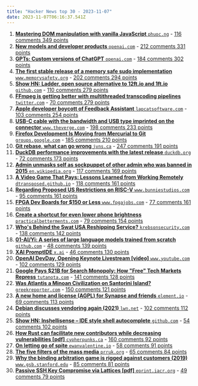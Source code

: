 ```yaml
---
title: "Hacker News top 30 - 2023-11-07"
date: 2023-11-07T06:16:37.541Z
---
```


1. [**Mastering DOM manipulation with vanilla JavaScript** <code>phuoc.ng</code>](https://phuoc.ng/collection/html-dom/) - [116 comments 349 points](https://news.ycombinator.com/item?id=38162435)
2. [**New models and developer products** <code>openai.com</code>](https://openai.com/blog/new-models-and-developer-products-announced-at-devday) - [212 comments 331 points](https://news.ycombinator.com/item?id=38166420)
3. [**GPTs: Custom versions of ChatGPT** <code>openai.com</code>](https://openai.com/blog/introducing-gpts) - [184 comments 302 points](https://news.ycombinator.com/item?id=38166431)
4. [**The first stable release of a memory safe sudo implementation** <code>www.memorysafety.org</code>](https://www.memorysafety.org/blog/sudo-first-stable-release/) - [202 comments 294 points](https://news.ycombinator.com/item?id=38161016)
5. [**Show HN: Ladder, open source alternative to 12ft.io and 1ft.io** <code>github.com</code>](https://togithub.com/kubero-dev/ladder) - [110 comments 279 points](https://news.ycombinator.com/item?id=38161452)
6. [**FFmpeg is getting better with multithreaded transcoding pipelines** <code>twitter.com</code>](https://twitter.com/FFmpeg/status/1721275669336707152) - [70 comments 279 points](https://news.ycombinator.com/item?id=38160703)
7. [**Apple developer boycott of Feedback Assistant** <code>lapcatsoftware.com</code>](https://lapcatsoftware.com/articles/2023/11/2.html) - [103 comments 254 points](https://news.ycombinator.com/item?id=38164735)
8. [**USB-C cable with the bandwidth and USB type imprinted on the connector** <code>www.theverge.com</code>](https://www.theverge.com/2023/11/6/23948486/usb-c-cables-marking-speed-power-delivery-elgato) - [198 comments 233 points](https://news.ycombinator.com/item?id=38162837)
9. [**Firefox Development Is Moving from Mercurial to Git** <code>groups.google.com</code>](https://groups.google.com/a/mozilla.org/g/firefox-dev/c/QnfydsDj48o/m/8WadV0_dBQAJ) - [185 comments 210 points](https://news.ycombinator.com/item?id=38160161)
10. [**Git rebase, what can go wrong** <code>jvns.ca</code>](https://jvns.ca/blog/2023/11/06/rebasing-what-can-go-wrong-/) - [247 comments 191 points](https://news.ycombinator.com/item?id=38164046)
11. [**DuckDB performance improvements with the latest release** <code>duckdb.org</code>](https://duckdb.org/2023/11/03/db-benchmark-update.html) - [72 comments 173 points](https://news.ycombinator.com/item?id=38164189)
12. [**Admin unmasks self as sockpuppet of other admin who was banned in 2015** <code>en.wikipedia.org</code>](https://en.wikipedia.org/wiki/Wikipedia:Wikipedia_Signpost/2023-11-06/Arbitration_report) - [117 comments 169 points](https://news.ycombinator.com/item?id=38160425)
13. [**A Video Game That Pays: Lessons Learned from Working Remotely** <code>dtransposed.github.io</code>](https://dtransposed.github.io/blog/2023/11/02/Remote-SWE/) - [118 comments 161 points](https://news.ycombinator.com/item?id=38161997)
14. [**Regarding Proposed US Restrictions on RISC-V** <code>www.bunniestudios.com</code>](https://www.bunniestudios.com/blog/?p=6862) - [95 comments 161 points](https://news.ycombinator.com/item?id=38163412)
15. [**FPGA Dev Boards for $150 or Less** <code>www.fpgajobs.com</code>](https://www.fpgajobs.com/blog/fpga-boards-under-150-dollars/) - [77 comments 161 points](https://news.ycombinator.com/item?id=38161215)
16. [**Create a shortcut for even lower phone brightness** <code>practicalbetterments.com</code>](https://practicalbetterments.com/create-a-shortcut-for-even-lower-phone-brightness/) - [79 comments 154 points](https://news.ycombinator.com/item?id=38164127)
17. [**Who's Behind the Swat USA Reshipping Service?** <code>krebsonsecurity.com</code>](https://krebsonsecurity.com/2023/11/whos-behind-the-swat-usa-reshipping-service/) - [138 comments 142 points](https://news.ycombinator.com/item?id=38162597)
18. [**01-AI/Yi: A series of large language models trained from scratch** <code>github.com</code>](https://togithub.com/01-ai/Yi) - [48 comments 139 points](https://news.ycombinator.com/item?id=38159927)
19. [**XAI PromptIDE** <code>x.ai</code>](https://x.ai/prompt-ide/) - [46 comments 130 points](https://news.ycombinator.com/item?id=38164886)
20. [**OpenAI DevDay, Opening Keynote Livestream [video]** <code>www.youtube.com</code>](https://www.youtube.com/watch?v=U9mJuUkhUzk) - [102 comments 129 points](https://news.ycombinator.com/item?id=38165090)
21. [**Google Pays $21B for Search Monopoly: How "Free" Tech Markets Repress** <code>tutanota.com</code>](https://tutanota.com/blog/google-search-monopoly) - [141 comments 128 points](https://news.ycombinator.com/item?id=38161198)
22. [**Was Atlantis a Minoan Civilization on Santorini Island?** <code>greekreporter.com</code>](https://greekreporter.com/2023/10/29/atlantis-minoan-civilisation-santorini/) - [150 comments 121 points](https://news.ycombinator.com/item?id=38161286)
23. [**A new home and license (AGPL) for Synapse and friends** <code>element.io</code>](https://element.io/blog/element-to-adopt-agplv3/) - [69 comments 113 points](https://news.ycombinator.com/item?id=38162275)
24. [**Debian discusses vendoring again (2021)** <code>lwn.net</code>](https://lwn.net/Articles/842319/) - [102 comments 112 points](https://news.ycombinator.com/item?id=38160382)
25. [**Show HN: Inshellisense – IDE style shell autocomplete** <code>github.com</code>](https://togithub.com/microsoft/inshellisense) - [54 comments 102 points](https://news.ycombinator.com/item?id=38167363)
26. [**How Rust can facilitate new contributors while decreasing vulnerabilities [pdf]** <code>cypherpunks.ca</code>](https://cypherpunks.ca/~iang/pubs/gradingcurve-secdev23.pdf) - [160 comments 92 points](https://news.ycombinator.com/item?id=38161249)
27. [**On letting go of spite** <code>ewanvalentine.io</code>](https://ewanvalentine.io/blog/on-letting-go-of-spite) - [58 comments 91 points](https://news.ycombinator.com/item?id=38159795)
28. [**The five filters of the mass media** <code>prruk.org</code>](https://prruk.org/noam-chomsky-the-five-filters-of-the-mass-media-machine/) - [65 comments 84 points](https://news.ycombinator.com/item?id=38161637)
29. [**Why the binding arbitration game is rigged against customers (2019)** <code>www.gsb.stanford.edu</code>](https://www.gsb.stanford.edu/insights/why-binding-arbitration-game-rigged-against-customers) - [85 comments 81 points](https://news.ycombinator.com/item?id=38163067)
30. [**Passive SSH Key Compromise via Lattices [pdf]** <code>eprint.iacr.org</code>](https://eprint.iacr.org/2023/1711.pdf) - [49 comments 79 points](https://news.ycombinator.com/item?id=38161174)
  